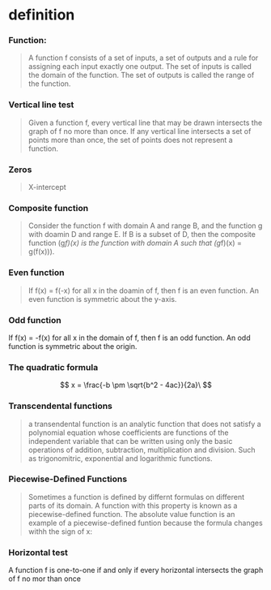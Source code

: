 # definition
### Function:
> A function f consists of a set of inputs, a set of outputs and a rule for assigning each input exactly one output. The set of inputs is called the domain of the function. The set of outputs is called the range of the function.

### Vertical line test
> Given a function f, every vertical line that may be drawn intersects the graph of f no more than once. If any vertical line intersects a set of points more than once, the set of points does not represent a function.

### Zeros
> X-intercept

### Composite function
> Consider the function f with domain A and range B, and the function g with doamin D and range E. If B is a subset of D, then the composite function (g*f)(x) is the function with domain A such that (g*f)(x) = g(f(x))).

### Even function
> If f(x) = f(-x) for all x in the doamin of f, then f is an even function. An even function is symmetric about the y-axis.

### Odd function
If f(x) = -f(x) for all x in the domain of f, then f is an odd function. An odd function is symmetric about the origin.

### The quadratic formula
$$
x = \frac{-b \pm \sqrt{b^2 - 4ac}}{2a}\ 
$$

### Transcendental functions
> a transendental function is an analytic function that does not satisfy a polynomial equation whose coefficients are functions of the independent variable that can be written using only the basic operations of addition, subtraction, multiplication and division. Such as trigonomitric, exponential and logarithmic functions.

### Piecewise-Defined Functions
> Sometimes a function is defined by differnt formulas on different parts of its domain. A function with this property is known as a piecewise-defined function. The absolute value function is an example of a piecewise-defined funtion because the formula changes withh the sign of x:

### Horizontal test
A function f is one-to-one if and only if every horizontal intersects the graph of f no mor than once


